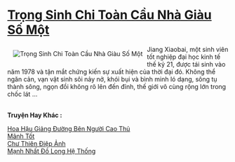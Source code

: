 <a href="https://truyenwiki.net/trong-sinh-chi-toan-cau-nha-giau-so-mot.35074/" title="Trọng Sinh Chi Toàn Cầu Nhà Giàu Số Một"><h1>Trọng Sinh Chi Toàn Cầu Nhà Giàu Số Một</h1></a><div style="display:table"><img align="right" style="float: left; padding: 10px;" src="https://truyenwiki.net/a/img/str/src/35074.jpg" alt="Trọng Sinh Chi Toàn Cầu Nhà Giàu Số Một">Jiang Xiaobai, một sinh viên tốt nghiệp đại học kinh tế thế kỷ 21, được tái sinh vào năm 1978 và tận mắt chứng kiến ​​sự xuất hiện của thời đại đó. Không thể ngăn cản, vạn vật sinh sôi nảy nở, khói bụi và bình minh ló dạng, sông tụ thành sông, ngọn đồi không rõ lên đến đỉnh, thế giới vô cùng rộng lớn trong chốc lát ...</div><p><br><b>Truyện Hay Khác :</b></p><a href="https://truyenwiki.net/hoa-hau-giang-duong-ben-nguoi-cao-thu.35381/" alt="Hoa Hậu Giảng Đường Bên Người Cao Thủ">Hoa Hậu Giảng Đường Bên Người Cao Thủ</a><br/><a href="https://github.com/nownovels/wikidich/tree/master/truyenhay/35103" alt="Mãnh Tốt">Mãnh Tốt</a><br/><a href="https://sangtacviet.wordpress.com/2020/10/22/chu-thien-diep-anh/" alt="Chư Thiên Điệp Ảnh">Chư Thiên Điệp Ảnh</a><br/><a href="https://sangtacviet.wordpress.com/2020/10/22/manh-nhat-do-long-he-thong/" alt="Mạnh Nhất Đồ Long Hệ Thống">Mạnh Nhất Đồ Long Hệ Thống</a><br/>